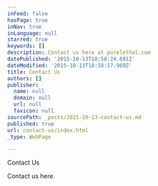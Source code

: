 ```yaml
---
inFeed: false
hasPage: true
inNav: true
inLanguage: null
starred: true
keywords: []
description: Contact us here at purelethal.com
datePublished: '2015-10-13T18:58:24.691Z'
dateModified: '2015-10-13T18:58:17.969Z'
title: Contact Us
authors: []
publisher:
  name: null
  domain: null
  url: null
  favicon: null
sourcePath: _posts/2015-10-13-contact-us.md
published: true
url: contact-us/index.html
_type: WebPage

---
```

Contact Us

Contact us here.